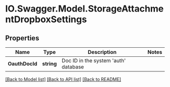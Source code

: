 # IO.Swagger.Model.StorageAttachmentDropboxSettings
## Properties

Name | Type | Description | Notes
------------ | ------------- | ------------- | -------------
**OauthDocId** | **string** | Doc ID in the system &#39;auth&#39; database | 

[[Back to Model list]](../README.md#documentation-for-models) [[Back to API list]](../README.md#documentation-for-api-endpoints) [[Back to README]](../README.md)

